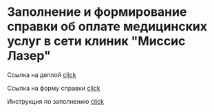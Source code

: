 # Заполнение и формирование справки об оплате медицинских услуг в сети клиник "Миссис Лазер"

Ссылка на деплой [click](https://pdf-create-fi705q4cf-elenamihailovas-projects.vercel.app)


Ссылка на форму справки [click](https://www.nalog.gov.ru/html/sites/www.new.nalog.ru/2023/about_fts/docs_fts/pril1_14112883.pdf)

Инструкция по заполнению [click](https://www.nalog.gov.ru/rn77/about_fts/docs/14112883/)
